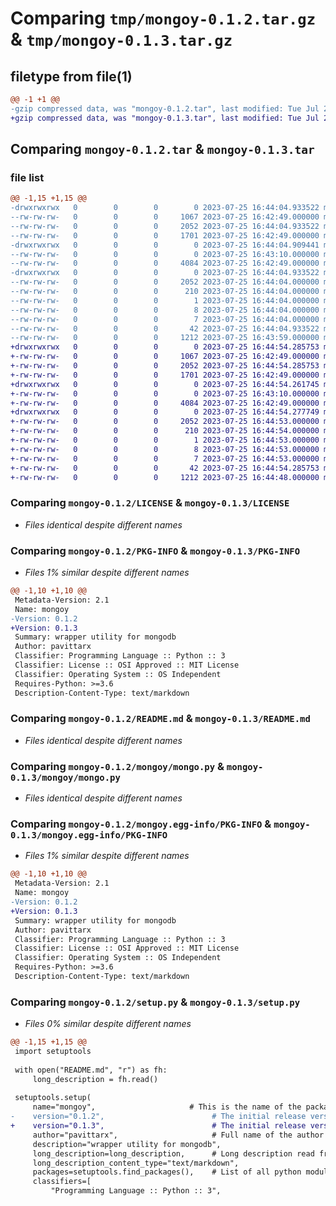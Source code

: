 # Comparing `tmp/mongoy-0.1.2.tar.gz` & `tmp/mongoy-0.1.3.tar.gz`

## filetype from file(1)

```diff
@@ -1 +1 @@
-gzip compressed data, was "mongoy-0.1.2.tar", last modified: Tue Jul 25 16:44:04 2023, max compression
+gzip compressed data, was "mongoy-0.1.3.tar", last modified: Tue Jul 25 16:44:54 2023, max compression
```

## Comparing `mongoy-0.1.2.tar` & `mongoy-0.1.3.tar`

### file list

```diff
@@ -1,15 +1,15 @@
-drwxrwxrwx   0        0        0        0 2023-07-25 16:44:04.933522 mongoy-0.1.2/
--rw-rw-rw-   0        0        0     1067 2023-07-25 16:42:49.000000 mongoy-0.1.2/LICENSE
--rw-rw-rw-   0        0        0     2052 2023-07-25 16:44:04.933522 mongoy-0.1.2/PKG-INFO
--rw-rw-rw-   0        0        0     1701 2023-07-25 16:42:49.000000 mongoy-0.1.2/README.md
-drwxrwxrwx   0        0        0        0 2023-07-25 16:44:04.909441 mongoy-0.1.2/mongoy/
--rw-rw-rw-   0        0        0        0 2023-07-25 16:43:10.000000 mongoy-0.1.2/mongoy/__init__.py
--rw-rw-rw-   0        0        0     4084 2023-07-25 16:42:49.000000 mongoy-0.1.2/mongoy/mongo.py
-drwxrwxrwx   0        0        0        0 2023-07-25 16:44:04.933522 mongoy-0.1.2/mongoy.egg-info/
--rw-rw-rw-   0        0        0     2052 2023-07-25 16:44:04.000000 mongoy-0.1.2/mongoy.egg-info/PKG-INFO
--rw-rw-rw-   0        0        0      210 2023-07-25 16:44:04.000000 mongoy-0.1.2/mongoy.egg-info/SOURCES.txt
--rw-rw-rw-   0        0        0        1 2023-07-25 16:44:04.000000 mongoy-0.1.2/mongoy.egg-info/dependency_links.txt
--rw-rw-rw-   0        0        0        8 2023-07-25 16:44:04.000000 mongoy-0.1.2/mongoy.egg-info/requires.txt
--rw-rw-rw-   0        0        0        7 2023-07-25 16:44:04.000000 mongoy-0.1.2/mongoy.egg-info/top_level.txt
--rw-rw-rw-   0        0        0       42 2023-07-25 16:44:04.933522 mongoy-0.1.2/setup.cfg
--rw-rw-rw-   0        0        0     1212 2023-07-25 16:43:59.000000 mongoy-0.1.2/setup.py
+drwxrwxrwx   0        0        0        0 2023-07-25 16:44:54.285753 mongoy-0.1.3/
+-rw-rw-rw-   0        0        0     1067 2023-07-25 16:42:49.000000 mongoy-0.1.3/LICENSE
+-rw-rw-rw-   0        0        0     2052 2023-07-25 16:44:54.285753 mongoy-0.1.3/PKG-INFO
+-rw-rw-rw-   0        0        0     1701 2023-07-25 16:42:49.000000 mongoy-0.1.3/README.md
+drwxrwxrwx   0        0        0        0 2023-07-25 16:44:54.261745 mongoy-0.1.3/mongoy/
+-rw-rw-rw-   0        0        0        0 2023-07-25 16:43:10.000000 mongoy-0.1.3/mongoy/__init__.py
+-rw-rw-rw-   0        0        0     4084 2023-07-25 16:42:49.000000 mongoy-0.1.3/mongoy/mongo.py
+drwxrwxrwx   0        0        0        0 2023-07-25 16:44:54.277749 mongoy-0.1.3/mongoy.egg-info/
+-rw-rw-rw-   0        0        0     2052 2023-07-25 16:44:53.000000 mongoy-0.1.3/mongoy.egg-info/PKG-INFO
+-rw-rw-rw-   0        0        0      210 2023-07-25 16:44:54.000000 mongoy-0.1.3/mongoy.egg-info/SOURCES.txt
+-rw-rw-rw-   0        0        0        1 2023-07-25 16:44:53.000000 mongoy-0.1.3/mongoy.egg-info/dependency_links.txt
+-rw-rw-rw-   0        0        0        8 2023-07-25 16:44:53.000000 mongoy-0.1.3/mongoy.egg-info/requires.txt
+-rw-rw-rw-   0        0        0        7 2023-07-25 16:44:53.000000 mongoy-0.1.3/mongoy.egg-info/top_level.txt
+-rw-rw-rw-   0        0        0       42 2023-07-25 16:44:54.285753 mongoy-0.1.3/setup.cfg
+-rw-rw-rw-   0        0        0     1212 2023-07-25 16:44:48.000000 mongoy-0.1.3/setup.py
```

### Comparing `mongoy-0.1.2/LICENSE` & `mongoy-0.1.3/LICENSE`

 * *Files identical despite different names*

### Comparing `mongoy-0.1.2/PKG-INFO` & `mongoy-0.1.3/PKG-INFO`

 * *Files 1% similar despite different names*

```diff
@@ -1,10 +1,10 @@
 Metadata-Version: 2.1
 Name: mongoy
-Version: 0.1.2
+Version: 0.1.3
 Summary: wrapper utility for mongodb
 Author: pavittarx
 Classifier: Programming Language :: Python :: 3
 Classifier: License :: OSI Approved :: MIT License
 Classifier: Operating System :: OS Independent
 Requires-Python: >=3.6
 Description-Content-Type: text/markdown
```

### Comparing `mongoy-0.1.2/README.md` & `mongoy-0.1.3/README.md`

 * *Files identical despite different names*

### Comparing `mongoy-0.1.2/mongoy/mongo.py` & `mongoy-0.1.3/mongoy/mongo.py`

 * *Files identical despite different names*

### Comparing `mongoy-0.1.2/mongoy.egg-info/PKG-INFO` & `mongoy-0.1.3/mongoy.egg-info/PKG-INFO`

 * *Files 1% similar despite different names*

```diff
@@ -1,10 +1,10 @@
 Metadata-Version: 2.1
 Name: mongoy
-Version: 0.1.2
+Version: 0.1.3
 Summary: wrapper utility for mongodb
 Author: pavittarx
 Classifier: Programming Language :: Python :: 3
 Classifier: License :: OSI Approved :: MIT License
 Classifier: Operating System :: OS Independent
 Requires-Python: >=3.6
 Description-Content-Type: text/markdown
```

### Comparing `mongoy-0.1.2/setup.py` & `mongoy-0.1.3/setup.py`

 * *Files 0% similar despite different names*

```diff
@@ -1,15 +1,15 @@
 import setuptools
 
 with open("README.md", "r") as fh:
     long_description = fh.read()
 
 setuptools.setup(
     name="mongoy",                     # This is the name of the package
-    version="0.1.2",                        # The initial release version
+    version="0.1.3",                        # The initial release version
     author="pavittarx",                     # Full name of the author
     description="wrapper utility for mongodb",
     long_description=long_description,      # Long description read from the the readme file
     long_description_content_type="text/markdown",
     packages=setuptools.find_packages(),    # List of all python modules to be installed
     classifiers=[
         "Programming Language :: Python :: 3",
```

